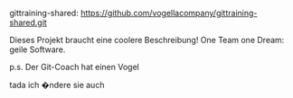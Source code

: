 gittraining-shared:
https://github.com/vogellacompany/gittraining-shared.git

Dieses Projekt braucht eine coolere Beschreibung! 
One Team one Dream: geile Software.


p.s. Der Git-Coach hat einen Vogel



tada ich �ndere sie auch 
